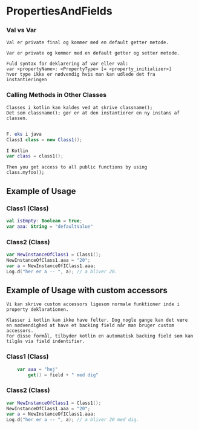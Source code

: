# PropertiesAndFields


### Val vs Var

```
Val er private final og kommer med en default getter metode.

Var er private og kommer med en default getter og setter metode.

Fuld syntax for deklarering af var eller val:
var <propertyName>: <PropertyType> [= <property_initializer>] 
hvor type ikke er nødvendig hvis man kan udlede det fra instantieringen
```

### Calling Methods in Other Classes

```
Classes i kotlin kan kaldes ved at skrive classname();
Det som classname(); gør er at den instantierer en ny instans af classen.


```
```java
F. eks i java
Class1 class = new Class1();
```


```kotlin
I Kotlin
var class = class1();
```

```
Then you get access to all public functions by using
class.myfoo();
```

## Example of Usage

### Class1 (Class)


```kotlin
val isEmpty: Boolean = true;
var aaa: String = "defaultValue"
```



### Class2 (Class)

```kotlin
var NewInstanceOfClass1 = Class1();
NewInstanceOfClass1.aaa = "20";
var a = NewInstanceOfIClass1.aaa;
Log.d("her er a -- ", a); // a bliver 20.
``` 


## Example of Usage with custom accessors

```
Vi kan skrive custom accessors ligesom normale funktioner inde i property deklarationen.

Klasser i kotlin kan ikke have felter. Dog nogle gange kan det være 
en nødvendighed at have et backing field når man bruger custom accessors. 
For disse formål, tilbyder kotlin en automatisk backing field som kan tilgås via field indentifier.
```

### Class1 (Class)


```kotlin
    var aaa = "hej"
        get() = field + " med dig"
```



### Class2 (Class)

```kotlin
var NewInstanceOfClass1 = Class1();
NewInstanceOfClass1.aaa = "20";
var a = NewInstanceOfIClass1.aaa;
Log.d("her er a -- ", a); // a bliver 20 med dig.
``` 
